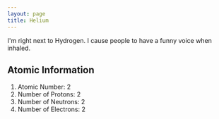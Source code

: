 ```yaml
---
layout: page
title: Helium
---
```


I'm right next to Hydrogen. I cause people to have a funny voice when inhaled.

## Atomic Information
1. Atomic Number: 2
1. Number of Protons: 2
1. Number of Neutrons: 2
1. Number of Electrons: 2


